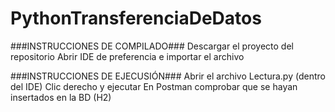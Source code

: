 # PythonTransferenciaDeDatos

###INSTRUCCIONES DE COMPILADO###
  Descargar el proyecto del repositorio
  Abrir IDE de preferencia e importar el archivo

###INSTRUCCIONES DE EJECUSIÓN###
  Abrir el archivo Lectura.py (dentro del IDE)
  Clic derecho y ejecutar
  En Postman comprobar que se hayan insertados en la BD (H2)  
